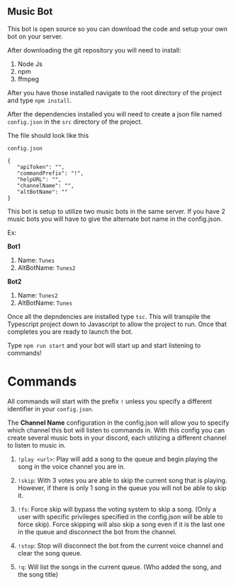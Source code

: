 ## Music Bot

This bot is open source so you can download the code and setup your own bot on your server.


After downloading the git repository you will need to install:
 
 1. Node Js
 1. npm
 1. ffmpeg

 After you have those installed navigate to the root directory of the project and type `npm install`.


 After the dependencies installed you will need to create a json file named `config.json` in the `src` directory of the project.

The file should look like this


`config.json`
 ```
 {
    "apiToken": "",
    "commandPrefix": "!",
    "helpURL": "",
    "channelName": "",
    "altBotName": ""
}
 ```
 
This bot is setup to utilize two music bots in the same server. If you have 2 music bots you will have to give the alternate bot name in the config.json.

Ex: 

**Bot1**
 1. Name: `Tunes`
 2. AltBotName: `Tunes2`
 
**Bot2**
 1. Name: `Tunes2`
 2. AltBotName: `Tunes`

 Once all the depndencies are installed type `tsc`. This will transpile the Typescript project down to Javascript to allow the project to run. Once that completes you are ready to launch the bot.

 Type `npm run start` and your bot will start up and start listening to commands!





 # Commands

All commands will start with the prefix `!` unless you specify a different identifier in your `config.json`.

The **Channel Name** configuration in the config.json will allow you to specify which channel this bot will listen to commands in.
With this config you can create several music bots in your discord, each utilizing a different channel to listen to music in.

 1. `!play <url>`: Play will add a song to the queue and begin playing the song in the voice channel you are in.

 1. `!skip`: With 3 votes you are able to skip the current song that is playing. However, if there is only 1 song in the queue you will not be able to skip it.

 1. `!fs`: Force skip will bypass the voting system to skip a song. (Only a user with specific privileges specified in the config.json will be able to force skip). Force skipping will also skip a song even if it is the last one in the queue and disconnect the bot from the channel.

 1. `!stop`: Stop will disconnect the bot from the current voice channel and clear the song queue.

 1. `!q`: Will list the songs in the current queue. (Who added the song, and the song title)